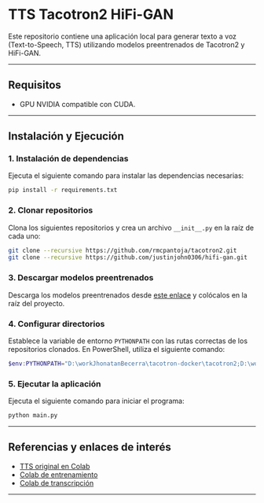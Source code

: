 # TTS Tacotron2 HiFi-GAN

Este repositorio contiene una aplicación local para generar texto a voz (Text-to-Speech, TTS) utilizando modelos preentrenados de Tacotron2 y HiFi-GAN.

---

## Requisitos

- GPU NVIDIA compatible con CUDA.

---

## Instalación y Ejecución

### 1. Instalación de dependencias

Ejecuta el siguiente comando para instalar las dependencias necesarias:

```bash
pip install -r requirements.txt
```

### 2. Clonar repositorios

Clona los siguientes repositorios y crea un archivo `__init__.py` en la raíz de cada uno:

```bash
git clone --recursive https://github.com/rmcpantoja/tacotron2.git
git clone --recursive https://github.com/justinjohn0306/hifi-gan.git
```

### 3. Descargar modelos preentrenados

Descarga los modelos preentrenados desde [este enlace](https://drive.google.com/drive/folders/1ZlLYwqYV9Cd_JBrOhMRvXnbq6Zy3oKdl?usp=sharing) y colócalos en la raíz del proyecto.

### 4. Configurar directorios

Establece la variable de entorno `PYTHONPATH` con las rutas correctas de los repositorios clonados. En PowerShell, utiliza el siguiente comando:

```powershell
$env:PYTHONPATH="D:\workJhonatanBecerra\tacotron-docker\tacotron2;D:\workJhonatanBecerra\tacotron-docker\hifi-gan"
```

### 5. Ejecutar la aplicación

Ejecuta el siguiente comando para iniciar el programa:

```bash
python main.py
```

---

## Referencias y enlaces de interés

- [TTS original en Colab](https://colab.research.google.com/drive/1lRGlbiK2wUCm07BKIhjV3dKej7jV0s1y?usp=sharing#scrollTo=dLqNA_gpvVEu)
- [Colab de entrenamiento](https://colab.research.google.com/drive/1y1f4UOAkdYzDttUWEG0ri0E-3hE4wq4Q?usp=sharing)
- [Colab de transcripción](https://colab.research.google.com/drive/179oopKDixj00hjkJmtQ-UWTYZ4xT9cZj?usp=sharing)

---
